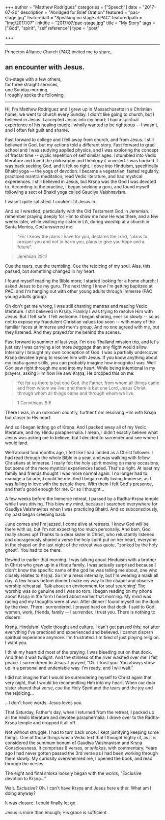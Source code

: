 +++
author = "Matthew Rodriguez"
categories = ["Speech"]
date = "2017-07-20"
description = "Abridged for Brief Oration"
featured = "pac-stage.jpg"
featuredalt = "Speaking on stage at PAC"
featuredpath = "img/2017/07"
linktitle = "2017/07/pac-stage.jpg"
title = "My Story"
tags = ["God", "spirit", "self reference"]
type = "post"

+++

***

Princeton Alliance Church (PAC) invited me to share,

## an encounter with Jesus.

On-stage with a few others, \
for three straight services, \
one Sunday morning, \
I roughly spoke the following.

***

Hi, I'm Matthew Rodriguez and I grew up in Massachusetts in a Christian home; we went to church every Sunday.  I didn't like going to church, but I believed in Jesus.  I accepted Jesus into my heart; I had a spiritual experience of his healing touch; I wholly wanted to be righteous -- I wasn't, and I often felt guilt and shame.

Fast forward to college and I fell away from church, and from Jesus.  I still believed in God, but my actions told a different story.  Fast forward to grad school and I was studying applied physics, and I was exploring the concept of fractal time -- cyclic repetition of self similar ages.  I stumbled into Vedic literature and loved the philosophy and theology it unveiled.  I was hooked.  I was back seeking God, and it felt so right.  I dove into Hinduism, specifically Bhakti yoga -- the yoga of devotion.  I became a vegetarian, fasted regularly, practiced mantra meditation, read Vedic literature, and had mystical experiences.  I still believed in Jesus, but Krṣṇạ was the God I was devoted to.  According to the practice, I began seeking a guru, and found myself following a sect of Bhakti yoga called Gaudiya Vaishnavism.

I wasn't quite satisfied.  I couldn't fit Jesus in.

And so I wrestled, particularly with the Old Testament God in Jeremiah.  I remember praying deeply for Him to show me how He was there, and a few weeks later, while visiting my sister in LA, during worship at a church in Santa Monica, God answered me:

> "For I know the plans I have for you, declares the Lord, "plans to prosper you and not to harm you, plans to give you hope and a future". 

> Jeremiah 29:11
 
Cue the tears, cue the trembling.  Cue the rejoicing of my soul.  Alas, this passed, but something changed in my heart.

I found myself reading the Bible more; I started looking for a home church; I asked Jesus to be my guru.  The next thing I know I'm getting baptized at PAC, and I'm hanging out with other young adults through Immerse (PAC young adults group).

Oh don't get me wrong, I was still chanting mantras and reading Vedic literature.  I still believed in Krṣṇạ.  Frankly I was trying to resolve Him with Jesus.  But I felt safe.  I felt welcome.  I began sharing, ever so slowly -- so as not to expose my fraudulent Christian values too soon -- with many of the familiar faces at Immerse and men's group.  And no one agreed with me, but they listened.  And they prayed for me behind the scenes.  

Fast forward to summer of last year.  I'm on a Thailand mission trip, and let's just say I was carrying a lot more *baggage* than any flight would allow.  Internally I brought my own conception of God.  I was a partially undercover Krṣṇạ devotee trying to resolve him with Jesus.  If you know anything about my mafia-game skills, you can probably imagine how incognito I was.  Well God saw right through me and into my heart.  While being intentional in my prayers, asking Him how He saw Krṣṇạ, He dropped this on me:

> Yet for us there is but one God, the Father, from whom all things came and from whom we live; and there is but one Lord, Jesus Christ, through whom all things came and through whom we live.  

> 1 Corinthians 8:6

There I was, in an unknown country, further from resolving Him with Krṣṇạ but closer to His heart.

And so I began letting go of Krṣṇạ.  And I packed away all of my Vedic literature, and my Hindu paraphernalia.  I mean, I didn't exactly believe what Jesus was asking me to believe, but I decided to surrender and see where I would land.

Well around four months ago, I felt like I had landed as a Christ follower.  I had read through the whole Bible in a year, and was walking with fellow Christians at Immerse.  I really felt the holy spirit moving on many occasions, but some of the more mystical experiences faded.  That's alright.  At least my family and friends thought I was more normal again.  I no longer had to manage a facade; I could be me.  And I began really loving Immerse, as I was falling in love with the people there.  With them I felt God's presence, and that's good enough for me.  Or so I thought...

A few weeks before the Immerse retreat, I passed by a Radha-Krṣṇạ temple while I was driving.  This blew my mind, because I searched everywhere for Gaudiya Vaishnavites when I was practicing Bhakti.  And so subconsciously, my past began creeping back.

June comes and I'm jazzed.  I come alive at retreats.  I know God will be there with us, but I'm not expecting too much personally.  And bam, God really shows up!  Thanks to a dear sister in Christ, who reluctantly listened and courageously shared a verse the holy spirit put on her heart, everyone in the chapel on the last night of the retreat was quote, "zonked by the holy ghost".  You had to be there.

Rewind to earlier that morning.  I was talking about Hinduism with a brother in Christ who grew up in a Hindu family.  I was actually surprised because I didn't know the specific name of the god he was telling me about, one who closely relates to Krṣṇạ.  So I'm a mess internally, but I'm wearing a mask all day.  A few hours before dinner I make my way to the chapel and observe worship rehearsal.  Talk about an environment for soul searching! The worship was so genuine and I was so torn.  I began reading on my phone about Krṣṇạ in the form I heard about earlier that morning.  My mind was racing and my thoughts were at war.  After dinner I found myself on the dock by the river.  There I surrendered.  I prayed hard on that dock.  I said to God: women, work, friends, family -- I surrender.  I trust you.  There is nothing to discern.

Krṣṇạ.  Hinduism.  Vedic thought and culture.  I can't get passed this; not after everything I've practiced and experienced and believed.  I cannot discern spiritual experience anymore.  I'm frustrated.  I'm tired of just playing religion.  I want you.

I think my heart did most of the praying.  I was bleeding out on that dock.  And then it was twilight.  And the stillness of the river washed over me.  I felt peace.  I surrendered to Jesus.  I prayed, "Ok.  I trust you.  You always show up in a personal and undeniable way.  I'm ready, and I will wait."

I did not imagine that I would be surrendering myself to Christ again that very night, that I would be recommitting Him into my heart.  When our dear sister shared that verse, cue the Holy Spirit and the tears and the joy and the rejoicing...

...I don't have words.  Jesus loves you.

That Saturday, Father's day, when I returned from the retreat, I packed up all the Vedic literature and devotee paraphernalia.  I drove over to the Radha-Krṣṇạ temple and dropped it all off.

Not without struggle.  I had to turn back once.  I kept justifying keeping some things.  One of those things was a Vedic text that I thought highly of, as it is considered the summum bonum of Gaudiya Vaishnavism and Krṣṇạ Consciousness.  It comprises 8 verses, or *shlokas*, with commentary.  Years ago I had never gotten passed the 3rd verse as I had been working through them slowly.  My curiosity overwhelmed me, I opened the book, and read through the verses.  

The eight and final shloka loosely began with the words, "Exclusive devotion to Krṣṇạ..."

Wait.  *Exclusive*?  Oh.  I can't have Krṣṇạ and Jesus here either.  What am I doing anyway?

It was closure.  I could finally let go.  

Jesus is more than enough; His grace is sufficient.